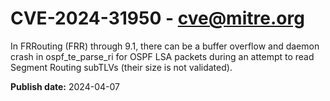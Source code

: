 # CVE-2024-31950 - cve@mitre.org

In FRRouting (FRR) through 9.1, there can be a buffer overflow and daemon crash in ospf_te_parse_ri for OSPF LSA packets during an attempt to read Segment Routing subTLVs (their size is not validated).

**Publish date:** 2024-04-07
